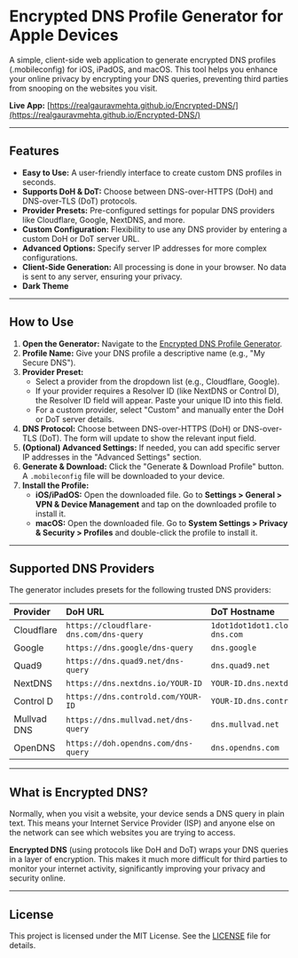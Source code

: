 # Encrypted DNS Profile Generator for Apple Devices

A simple, client-side web application to generate encrypted DNS profiles (.mobileconfig) for iOS, iPadOS, and macOS. This tool helps you enhance your online privacy by encrypting your DNS queries, preventing third parties from snooping on the websites you visit.

**Live App:** [https://realgauravmehta.github.io/Encrypted-DNS/](https://realgauravmehta.github.io/Encrypted-DNS/)

-----

## Features

  * **Easy to Use:** A user-friendly interface to create custom DNS profiles in seconds.
  * **Supports DoH & DoT:** Choose between DNS-over-HTTPS (DoH) and DNS-over-TLS (DoT) protocols.
  * **Provider Presets:** Pre-configured settings for popular DNS providers like Cloudflare, Google, NextDNS, and more.
  * **Custom Configuration:** Flexibility to use any DNS provider by entering a custom DoH or DoT server URL.
  * **Advanced Options:** Specify server IP addresses for more complex configurations.
  * **Client-Side Generation:** All processing is done in your browser. No data is sent to any server, ensuring your privacy.
  * **Dark Theme**

-----

## How to Use

1.  **Open the Generator:** Navigate to the [Encrypted DNS Profile Generator](https://realgauravmehta.github.io/Encrypted-DNS/).
2.  **Profile Name:** Give your DNS profile a descriptive name (e.g., "My Secure DNS").
3.  **Provider Preset:**
      * Select a provider from the dropdown list (e.g., Cloudflare, Google).
      * If your provider requires a Resolver ID (like NextDNS or Control D), the Resolver ID field will appear. Paste your unique ID into this field.
      * For a custom provider, select "Custom" and manually enter the DoH or DoT server details.
4.  **DNS Protocol:** Choose between DNS-over-HTTPS (DoH) or DNS-over-TLS (DoT). The form will update to show the relevant input field.
5.  **(Optional) Advanced Settings:** If needed, you can add specific server IP addresses in the "Advanced Settings" section.
6.  **Generate & Download:** Click the "Generate & Download Profile" button. A `.mobileconfig` file will be downloaded to your device.
7.  **Install the Profile:**
      * **iOS/iPadOS:** Open the downloaded file. Go to **Settings \> General \> VPN & Device Management** and tap on the downloaded profile to install it.
      * **macOS:** Open the downloaded file. Go to **System Settings \> Privacy & Security \> Profiles** and double-click the profile to install it.

-----

## Supported DNS Providers

The generator includes presets for the following trusted DNS providers:

| Provider | DoH URL | DoT Hostname |
| :--- | :--- | :--- |
| Cloudflare | `https://cloudflare-dns.com/dns-query` | `1dot1dot1dot1.cloudflare-dns.com` |
| Google | `https://dns.google/dns-query` | `dns.google` |
| Quad9 | `https://dns.quad9.net/dns-query` | `dns.quad9.net` |
| NextDNS | `https://dns.nextdns.io/YOUR-ID` | `YOUR-ID.dns.nextdns.io` |
| Control D | `https://dns.controld.com/YOUR-ID` | `YOUR-ID.dns.controld.com` |
| Mullvad DNS | `https://dns.mullvad.net/dns-query` | `dns.mullvad.net` |
| OpenDNS | `https://doh.opendns.com/dns-query` | `dns.opendns.com` |

-----

## What is Encrypted DNS?

Normally, when you visit a website, your device sends a DNS query in plain text. This means your Internet Service Provider (ISP) and anyone else on the network can see which websites you are trying to access.

**Encrypted DNS** (using protocols like DoH and DoT) wraps your DNS queries in a layer of encryption. This makes it much more difficult for third parties to monitor your internet activity, significantly improving your privacy and security online.

-----

## License

This project is licensed under the MIT License. See the [LICENSE](https://www.google.com/search?q=LICENSE) file for details.
